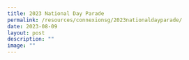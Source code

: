 ```yaml
---
title: 2023 National Day Parade
permalink: /resources/connexionsg/2023nationaldayparade/
date: 2023-08-09
layout: post
description: ""
image: ""
---
```

